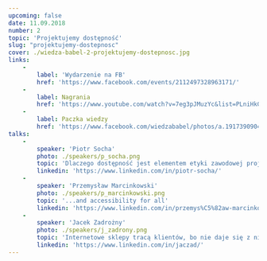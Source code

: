 ```yaml
---
upcoming: false
date: 11.09.2018
number: 2
topic: 'Projektujemy dostępność'
slug: "projektujemy-dostepnosc"
cover: ./wiedza-babel-2-projektujemy-dostepnosc.jpg
links:
    -
        label: 'Wydarzenie na FB'
        href: 'https://www.facebook.com/events/2112497328963171/'
    -
        label: Nagrania
        href: 'https://www.youtube.com/watch?v=7eg3pJMuzYc&list=PLniHkGVeq9Fku1frA-llZJrODsNeBkA-z'
    -
        label: Paczka wiedzy
        href: 'https://www.facebook.com/wiedzababel/photos/a.1917390904980439/2126044430781751/'
talks:
    -
        speaker: 'Piotr Socha'
        photo: ./speakers/p_socha.png
        topic: 'Dlaczego dostępność jest elementem etyki zawodowej projektanta i jak wpływa na kulturę projektowania użyteczności?'
        linkedin: 'https://www.linkedin.com/in/piotr-socha/'
    -
        speaker: 'Przemysław Marcinkowski'
        photo: ./speakers/p_marcinkowski.png
        topic: '...and accessibility for all'
        linkedin: 'https://www.linkedin.com/in/przemys%C5%82aw-marcinkowski-799268109/'
    -
        speaker: 'Jacek Zadrożny'
        photo: ./speakers/j_zadrony.png
        topic: 'Internetowe sklepy tracą klientów, bo nie daje się z nich korzystać'
        linkedin: 'https://www.linkedin.com/in/jaczad/'
---
```

